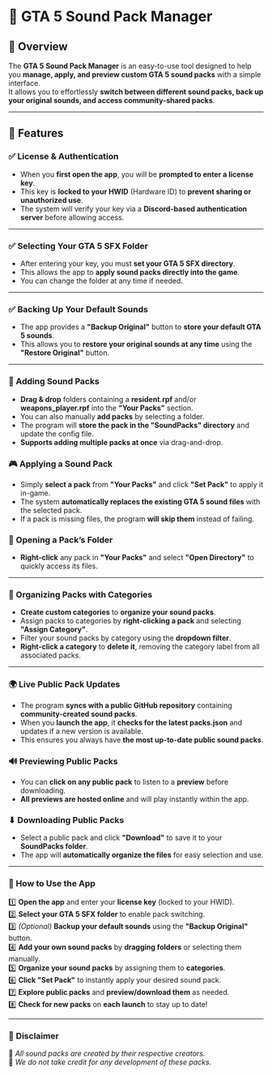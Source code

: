 # 🎵 GTA 5 Sound Pack Manager  

## 🔹 Overview  
The **GTA 5 Sound Pack Manager** is an easy-to-use tool designed to help you **manage, apply, and preview custom GTA 5 sound packs** with a simple interface.  
It allows you to effortlessly **switch between different sound packs, back up your original sounds, and access community-shared packs**.

---

## 🔹 Features  

### ✅ License & Authentication  
- When you **first open the app**, you will be **prompted to enter a license key**.  
- This key is **locked to your HWID** (Hardware ID) to **prevent sharing or unauthorized use**.  
- The system will verify your key via a **Discord-based authentication server** before allowing access.  

---

### ✅ Selecting Your GTA 5 SFX Folder  
- After entering your key, you must **set your GTA 5 SFX directory**.  
- This allows the app to **apply sound packs directly into the game**.  
- You can change the folder at any time if needed.  

---

### ✅ Backing Up Your Default Sounds  
- The app provides a **"Backup Original"** button to **store your default GTA 5 sounds**.  
- This allows you to **restore your original sounds at any time** using the **"Restore Original"** button.  

---

### 🎵 Adding Sound Packs  
- **Drag & drop** folders containing a **resident.rpf** and/or **weapons_player.rpf** into the **"Your Packs"** section.  
- You can also manually **add packs** by selecting a folder.  
- The program will **store the pack in the "SoundPacks" directory** and update the config file.  
- **Supports adding multiple packs at once** via drag-and-drop.  

### 🎮 Applying a Sound Pack  
- Simply **select a pack** from **"Your Packs"** and click **"Set Pack"** to apply it in-game.  
- The system **automatically replaces the existing GTA 5 sound files** with the selected pack.  
- If a pack is missing files, the program **will skip them** instead of failing.  

### 📂 Opening a Pack’s Folder  
- **Right-click** any pack in **"Your Packs"** and select **"Open Directory"** to quickly access its files.  

---

### 📁 Organizing Packs with Categories  
- **Create custom categories** to **organize your sound packs**.  
- Assign packs to categories by **right-clicking a pack** and selecting **"Assign Category"**.  
- Filter your sound packs by category using the **dropdown filter**.  
- **Right-click a category** to **delete it**, removing the category label from all associated packs.  

---

### 🌍 Live Public Pack Updates  
- The program **syncs with a public GitHub repository** containing **community-created sound packs**.  
- When you **launch the app**, it **checks for the latest packs.json** and updates if a new version is available.  
- This ensures you always have **the most up-to-date public sound packs**.  

### 🔊 Previewing Public Packs  
- You can **click on any public pack** to listen to a **preview** before downloading.  
- **All previews are hosted online** and will play instantly within the app.  

### ⬇ Downloading Public Packs  
- Select a public pack and click **"Download"** to save it to your **SoundPacks folder**.  
- The app will **automatically organize the files** for easy selection and use.  

---

### 📜 How to Use the App  

1️⃣ **Open the app** and enter your **license key** (locked to your HWID).  
2️⃣ **Select your GTA 5 SFX folder** to enable pack switching.  
3️⃣ *(Optional)* **Backup your default sounds** using the **"Backup Original"** button.  
4️⃣ **Add your own sound packs** by **dragging folders** or selecting them manually.  
5️⃣ **Organize your sound packs** by assigning them to **categories**.  
6️⃣ **Click "Set Pack"** to instantly apply your desired sound pack.  
7️⃣ **Explore public packs** and **preview/download them** as needed.  
8️⃣ **Check for new packs** on **each launch** to stay up to date!  

---

### 📢 Disclaimer  
📌 *All sound packs are created by their respective creators.*  
📌 *We do not take credit for any development of these packs.*  
